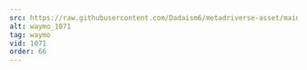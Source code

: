 ```yaml
---
src: https://raw.githubusercontent.com/Dadaism6/metadriverse-asset/main/script-waymo-output-newcompressed/waymo_1071.mp4
alt: waymo_1071
tag: waymo
vid: 1071
order: 66
---
```

